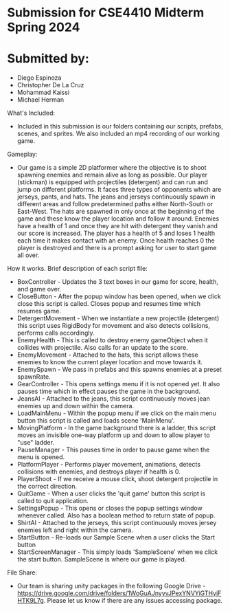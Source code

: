 # Submission for CSE4410 Midterm Spring 2024 

# Submitted by:
- Diego Espinoza
- Christopher De La Cruz
- Mohammad Kaissi
- Michael Herman

What's Included:
- Included in this submission is our folders containing our scripts, prefabs, scenes, and sprites. We also included an mp4 recording of our working game.

Gameplay:
- Our game is a simple 2D platformer where the objective is to shoot spawning enemies and remain alive as long as possible. Our player (stickman) is equipped with projectiles (detergent) and can run and jump on different platforms. It faces three types of opponents which are jerseys, pants, and hats. The jeans and jerseys continuously spawn in different areas and follow predetermined paths either North-South or East-West. The hats are spawned in only once at the beginning of the game and these know the player location and follow it around. Enemies have a health of 1 and once they are hit with detergent they vanish and our score is increased. The player has a health of 5 and loses 1 health each time it makes contact with an enemy. Once health reaches 0 the player is destroyed and there is a prompt asking for user to start game all over.

How it works. Brief description of each script file:
- BoxController - Updates the 3 text boxes in our game for score, health, and game over.
- CloseButton - After the popup window has been opened, when we click close this script is called. Closes popup and resumes time which resumes game.
- DetergentMovement - When we instantiate a new projectile (detergent) this script uses RigidBody for movement and also detects collisions, performs calls accordingly.
- EnemyHealth - This is called to destroy enemy gameObject when it collides with projectile. Also calls for an update to the score.
- EnemyMovement - Attached to the hats, this script allows these enemies to know the current player location and move towards it. 
- EnemySpawn - We pass in prefabs and this spawns enemies at a preset spawnRate.
- GearController - This opens settings menu if it is not opened yet. It also pauses time which in effect pauses the game in the background.  
- JeansAI - Attached to the jeans, this script continuously moves jean enemies up and down within the camera.
- LoadMainMenu - Within the popup menu if we click on the main menu button this script is called and loads scene 'MainMenu'.
- MovingPlatform - In the game background there is a ladder, this script moves an invisible one-way platform up and down to allow player to "use" ladder.
- PauseManager - This pauses time in order to pause game when the menu is opened. 
- PlatformPlayer - Performs player movement, animations, detects collisions with enemies, and destroys player if health is 0.
- PlayerShoot - If we receive a mouse click, shoot detergent projectile in the correct direction.
- QuitGame - When a user clicks the 'quit game' button this script is called to quit application.
- SettingsPopup - This opens or closes the popup settings window whenever called. Also has a boolean method to return state of popup.
- ShirtAI - Attached to the jerseys, this script continuously moves jersey enemies left and right within the camera.
- StartButton - Re-loads our Sample Scene when a user clicks the Start button
- StartScreenManager - This simply loads 'SampleScene' when we click the start button. SampleScene is where our game is played. 

File Share:
- Our team is sharing unity packages in the following Google Drive - https://drive.google.com/drive/folders/1WoGuAJnyyvJPexYNVYiGTHyiFHTK9L7g. Please let us know if there are any issues accessing package.

